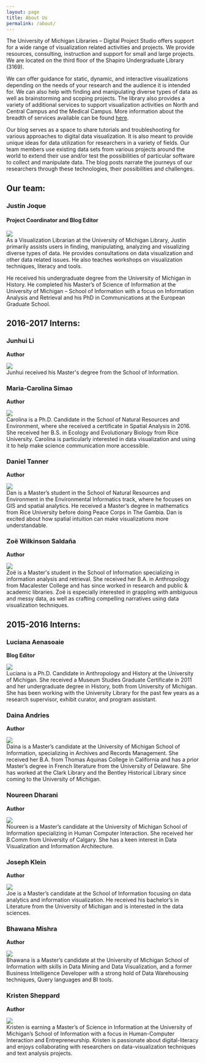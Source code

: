 ```yaml
---
layout: page
title: About Us
permalink: /about/
---
```


The University of Michigan Libraries – Digital Project Studio offers support for a wide range of visualization related activities and projects. We provide resources, consulting, instruction and support for small and large projects. We are located on the third floor of the Shapiro Undergraduate Library (3169).

We can offer guidance for static, dynamic, and interactive visualizations depending on the needs of your research and the audience it is intended for. We can also help with finding and manipulating diverse types of data as well as brainstorming and scoping projects. The library also provides a variety of additional services to support visualization activities on North and Central Campus and the Medical Campus. More information about the breadth of services available can be found <a href="http://www.lib.umich.edu/digital-projects-studio">here</a>.

Our blog serves as a space to share tutorials and troubleshooting for various approaches to digital data visualization. It is also meant to provide unique ideas for data utilization for researchers in a variety of fields. Our team members use existing data sets from various projects around the world to extend their use and/or test the possibilities of particular software to collect and manipulate data. The blog posts narrate the journeys of our researchers through these technologies, their possibilities and challenges.

## Our team: 

### Justin Joque
#### Project Coordinator and Blog Editor
<div class='media' markdown='1'>
<div class='pull-right' markdown='1'>
<img src='/images/people/JustinJoque.jpg' class='media-object' markdown = '1'>
</div>
<div class="media-body" markdown="1">
As a Visualization Librarian at the University of Michigan Library, Justin primarily assists users in finding, manipulating, analyzing and visualizing diverse types of data. He provides consultations on data visualization and other data related issues. He also teaches workshops on visualization techniques, literacy and tools.

He received his undergraduate degree from the University of Michigan in History. He completed his Master’s of Science of Information at the University of Michigan – School of Information with a focus on Information Analysis and Retrieval and his PhD in Communications at the European Graduate School.
</div>
</div>


## 2016-2017 Interns:

### Junhui Li
**Author**
<div class='media' markdown='1'>
<div class='pull-left' markdown='1'>
<img src='/images/people/JunhuiLi.jpg' class='media-object' markdown = '1'>
</div>
<div class="media-body" markdown="1">
Junhui received his Master's degree from the School of Information.
</div>
</div>

### Maria-Carolina Simao
**Author**
<div class='media' markdown='1'>
<div class='pull-right' markdown='1'>
<img src='/images/people/CarolinaSimao.jpg' class='media-object' markdown = '1'>
</div>
<div class="media-body" markdown="1">
Carolina is a Ph.D. Candidate in the School of Natural Resources and Environment, where she received a certificate in Spatial Analysis in 2016. She received her B.S. in Ecology and Evolutionary Biology from Rice University. Carolina is particularly interested in data visualization and using it to help make science communication more accessible.
</div>
</div>

### Daniel Tanner
**Author**
<div class='media' markdown='1'>
<div class='pull-left' markdown='1'>
<img src='/images/people/DanTanner.jpg' class='media-object' markdown = '1'>
</div>
<div class="media-body" markdown="1">
Dan is a Master’s student in the School of Natural Resources and Environment in the Environmental Informatics track, where he focuses on GIS and spatial analytics. He received a Master’s degree in mathematics from Rice University before doing Peace Corps in The Gambia. Dan is excited about how spatial intuition can make visualizations more understandable.
</div>
</div>

### Zoë Wilkinson Saldaña
**Author**
<div class='media' markdown='1'>
<div class='pull-right' markdown="1">
<img src='/images/people/ZoeWilkinsonSaldana.jpg' class='media-object' markdown = '1'>
</div>
<div class="media-body" markdown="1">
Zoë is a Master's student in the School of Information specializing in information analysis and retrieval. She received her B.A. in Anthropology from Macalester College and has since worked in research and public & academic libraries. Zoë is especially interested in grappling with ambiguous and messy data, as well as crafting compelling narratives using data visualization techniques.
</div>
</div>

## 2015-2016 Interns:

### Luciana Aenasoaie
**Blog Editor** 
<div class='media' markdown='1'>
<div class='pull-left' markdown='1'>
<img src='/images/people/LucianaAenasoaie.jpg' class='media-object' markdown = '1'>
</div>
<div class="media-body" markdown="1">
Luciana is a Ph.D. Candidate in Anthropology and History at the University of Michigan. She received a Museum Studies Graduate Certificate in 2011 and her undergraduate degree in History, both from University of Michigan. She has been working with the University Library for the past few years as a research supervisor, exhibit curator, and program assistant.
</div>
</div>

### Daina Andries 
**Author**
<div class='media' markdown='1'>
<div class='pull-right' markdown='1'>
<img src='/images/people/DainaAndries.jpg' class='media-object' markdown = '1'>
</div>
<div class="media-body" markdown="1">
Daina is a Master’s candidate at the University of Michigan School of Information, specializing in Archives and Records Management. She received her B.A. from Thomas Aquinas College in California and has a prior Master’s degree in French literature from the University of Delaware. She has worked at the Clark Library and the Bentley Historical Library since coming to the University of Michigan.
</div>
</div>

### Noureen Dharani
**Author** 
<div class='media' markdown='1'>
<div class='pull-left' markdown='1'>
<img src='/images/people/NoureenDharani.png' class='media-object' markdown = '1'>
</div>
<div class="media-body" markdown="1">
Noureen is a Master’s candidate at the University of Michigan School of Information specializing in Human Computer Interaction. She received her B.Comm from University of Calgary. She has a keen interest in Data Visualization and Information Architecture.
</div>
</div>

### Joseph Klein 
**Author** 
<div class='media' markdown='1'>
<div class='pull-right' markdown='1'>
<img src='/images/people/JosephKlein.jpg' class='media-object' markdown = '1'>
</div>
<div class="media-body" markdown="1">
Joe is a Master’s candidate at the School of Information focusing on data analytics and information visualization. He received his bachelor’s in Literature from the University of Michigan and is interested in the data sciences.
</div>
</div>

### Bhawana Mishra 
**Author** 
<div class='media' markdown='1'>
<div class='pull-left' markdown='1'>
<img src='/images/people/BhawanaMishra.jpg' class='media-object' markdown = '1'>
</div>
<div class="media-body" markdown="1">
Bhawana is a Master’s candidate at the University of Michigan School of Information with skills in Data Mining and Data Visualization, and a former Business Intelligence Developer with a strong hold of Data Warehousing techniques, Query languages and BI tools.
</div>
</div>

### Kristen Sheppard 
**Author** 
<div class='media' markdown='1'>
<div class='pull-right' markdown='1'>
<img src='/images/people/KristenSheppard.jpg' class='media-object' markdown = '1'>
</div>
<div class="media-body" markdown="1">
Kristen is earning a Master’s of Science in Information at the University of Michigan’s School of Information with a focus in Human-Computer Interaction and Entrepreneurship. Kristen is passionate about digital-literacy and enjoys collaborating with researchers on data-visualization techniques and text analysis projects.
</div>
</div>
